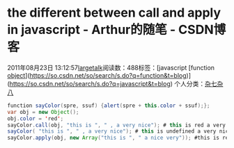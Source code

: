 # the different between call and apply in javascript - Arthur的随笔 - CSDN博客
2011年08月23日 13:12:57[largetalk](https://me.csdn.net/largetalk)阅读数：488标签：[javascript																[function																[object](https://so.csdn.net/so/search/s.do?q=object&t=blog)](https://so.csdn.net/so/search/s.do?q=function&t=blog)](https://so.csdn.net/so/search/s.do?q=javascript&t=blog)
个人分类：[杂七杂八](https://blog.csdn.net/largetalk/article/category/823511)
```java
function sayColor(spre, ssuf) {alert(spre + this.color + ssuf);};
var obj = new Object();
obj.color = 'red';
sayColor.call(obj, "this is ", " , a very nice"); # this is red a very nice
sayColor( "this is ", " , a very nice"); # this is undefined a very nice
sayColor.apply(obj, new Array("this is ", " a nice very")); #this is red a nice very
```
